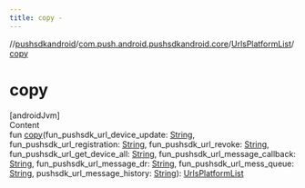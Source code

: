 ```yaml
---
title: copy -
---
```

//[pushsdkandroid](../../index.md)/[com.push.android.pushsdkandroid.core](../index.md)/[UrlsPlatformList](index.md)/[copy](copy.md)



# copy  
[androidJvm]  
Content  
fun [copy](copy.md)(fun_pushsdk_url_device_update: [String](https://kotlinlang.org/api/latest/jvm/stdlib/kotlin/-string/index.html), fun_pushsdk_url_registration: [String](https://kotlinlang.org/api/latest/jvm/stdlib/kotlin/-string/index.html), fun_pushsdk_url_revoke: [String](https://kotlinlang.org/api/latest/jvm/stdlib/kotlin/-string/index.html), fun_pushsdk_url_get_device_all: [String](https://kotlinlang.org/api/latest/jvm/stdlib/kotlin/-string/index.html), fun_pushsdk_url_message_callback: [String](https://kotlinlang.org/api/latest/jvm/stdlib/kotlin/-string/index.html), fun_pushsdk_url_message_dr: [String](https://kotlinlang.org/api/latest/jvm/stdlib/kotlin/-string/index.html), fun_pushsdk_url_mess_queue: [String](https://kotlinlang.org/api/latest/jvm/stdlib/kotlin/-string/index.html), pushsdk_url_message_history: [String](https://kotlinlang.org/api/latest/jvm/stdlib/kotlin/-string/index.html)): [UrlsPlatformList](index.md)  




